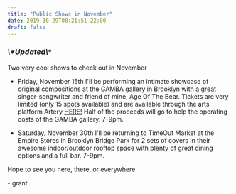 ```yaml
---
title: "Public Shows in November"
date: 2019-10-29T00:21:51-22:00
draft: false
---
```


  <i>
    <h3>
      \*Updated\*
    </h3>
  </i>

Two very cool shows to check out in November

- Friday, November 15th I'll be performing an intimate showcase of original compositions at the GAMBA gallery in Brooklyn with a great singer-songwriter and friend of mine, Age Of The Bear. Tickets are very limited (only 15 spots available) and are available through the arts platform Artery [HERE!](https://www.artery.is/showcases/grant-swift-and-age-of-the-bear "Grant Swift and Age Of The Bear") Half of the proceeds will go to help the operating costs of the GAMBA gallery. 7-9pm.

- Saturday, November 30th I'll be returning to TimeOut Market at the Empire Stores in Brooklyn Bridge Park for 2 sets of covers in their awesome indoor/outdoor rooftop space with plenty of great dining options and a full bar. 7-9pm.

Hope to see you here, there, or everywhere.

\- grant
